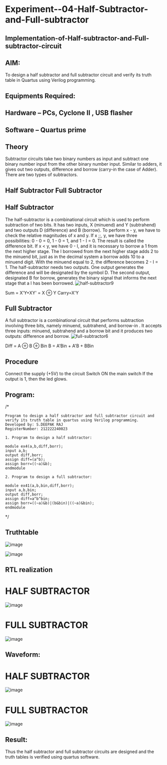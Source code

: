# Experiment--04-Half-Subtractor-and-Full-subtractor
## Implementation-of-Half-subtractor-and-Full-subtractor-circuit
## AIM:
To design a half subtractor and full subtractor circuit and verify its truth table in Quartus using Verilog programming.

## Equipments Required:
## Hardware – PCs, Cyclone II , USB flasher
## Software – Quartus prime
## Theory
Subtractor circuits take two binary numbers as input and subtract one binary number input from the other binary number input. Similar to adders, it gives out two outputs, difference and borrow (carry-in the case of Adder). There are two types of subtractors.

## Half Subtractor Full Subtractor
## Half Subtractor
The half-subtractor is a combinational circuit which is used to perform subtraction of two bits. It has two inputs, X (minuend) and Y (subtrahend) and two outputs D (difference) and B (borrow). To perform x - y, we have to check the relative magnitudes of x and y. If x ;;, y, we have three possibilities: 0 - 0 = 0, 1 - 0 = 1, and 1 - I = 0. The result is called the difference bit. If x < y, we have 0 - I, and it is necessary to borrow a 1 from the next higher stage. The I borrowed from the next higher stage adds 2 to the minuend bit, just as in the decimal system a borrow adds 10 to a minuend digit. With the minuend equal to 2, the difference becomes 2 - I = 1. The half-subtractor needs two outputs. One output generates the difference and will be designated by the symbol D. The second output, designated B for borrow, generates the binary signal that informs the next stage that a I has been borrowed.
![half-subtractor9](https://user-images.githubusercontent.com/36288975/166112538-58c3bc7c-ee5d-4e6a-ac8d-8e8328efe27a.png)


Sum = X'Y+XY' = X ⊕ Y
Carry=X'Y

## Full Subtractor
A full subtractor is a combinational circuit that performs subtraction involving three bits, namely minuend, subtrahend, and borrow-in . It accepts three inputs: minuend, subtrahend and a borrow bit and it produces two outputs: difference and borrow. 
![full-subtractor6](https://user-images.githubusercontent.com/36288975/166112541-24c68359-3de8-4674-ae22-8272ffc385ed.png)


Diff = A ⊕ B ⊕ Bin B = A'Bin + A'B + BBin

## Procedure
Connect the supply (+5V) to the circuit
Switch ON the main switch
If the output is 1, then the led glows.
## Program:
/*
```
Program to design a half subtractor and full subtractor circuit and verify its truth table in quartus using Verilog programming.
Developed by: S.DEEPAK RAJ
RegisterNumber: 212222240023

1. Program to design a half subtractor:

module ex4(a,b,diff,borr);
input a,b;
output diff,borr;
assign diff=(a^b);
assign borr=((~a)&b);
endmodule 

2. Program to design a full subtractor:

module ex41(a,b,bin,diff,borr);
input a,b,bin;
output diff,borr;
assign diff=a^b^bin;
assign borr=((~a)&b)|(b&bin)|((~a)&bin);
endmodule
```
*/
## Truthtable
![image](https://github.com/DEEPAK2200233/Experiment--03-Half-Subtractor-and-Full-subtractor/assets/118707676/1c7b1b34-0eff-41ce-907c-1c3cc05abc19)



![image](https://github.com/DEEPAK2200233/Experiment--03-Half-Subtractor-and-Full-subtractor/assets/118707676/ffeb6437-ff03-48d4-995f-4b46aafd0419)


##  RTL realization
# HALF SUBTRACTOR

![image](https://github.com/DEEPAK2200233/Experiment--03-Half-Subtractor-and-Full-subtractor/assets/118707676/8005115a-824b-487a-b50f-f789af6ef870)
# FULL SUBTRACTOR

![image](https://github.com/DEEPAK2200233/Experiment--03-Half-Subtractor-and-Full-subtractor/assets/118707676/7bc34a23-93b5-4d00-b2bb-b070ba467a35)



## Waveform:
# HALF SUBTRACTOR

![image](https://github.com/DEEPAK2200233/Experiment--03-Half-Subtractor-and-Full-subtractor/assets/118707676/630fd8be-817c-4f70-99ba-282ad854237a)

# FULL SUBTRACTOR

![image](https://github.com/DEEPAK2200233/Experiment--03-Half-Subtractor-and-Full-subtractor/assets/118707676/e0a9a732-bee6-42a1-8237-a43358a7acd4)

## Result:
Thus the half subtractor and full subtractor circuits are designed and the truth tables is verified using quartus software.
